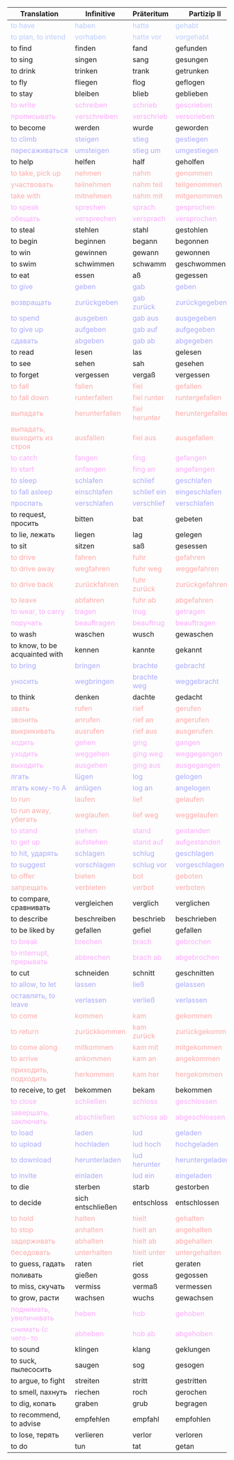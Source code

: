 | Translation| Infinitive| Präteritum| Partizip II|
| - | - | - | - |
| <span style="color:#BBCCFF">to have</span> | <span style="color:#BBCCFF">haben</span> | <span style="color:#BBCCFF">hatte </span> | <span style="color:#BBCCFF">gehabt</span> |
| <span style="color:#BBCCFF">to plan, to intend</span> | <span style="color:#BBCCFF">vorhaben</span> | <span style="color:#BBCCFF">hatte vor</span> | <span style="color:#BBCCFF">vorgehabt</span> |
| to find | finden | fand | gefunden |
| to sing | singen | sang | gesungen |
| to drink | trinken | trank | getrunken |
| to fly | fliegen | flog | geflogen |
| to stay | bleiben | blieb | geblieben |
| <span style="color:#FFAAFF">to write</span> | <span style="color:#FFAAFF">schreiben</span> | <span style="color:#FFAAFF">schrieb </span> | <span style="color:#FFAAFF">gescrieben</span> |
| <span style="color:#FFAAFF">прописывать</span> | <span style="color:#FFAAFF">verschreiben</span> | <span style="color:#FFAAFF">verschrieb</span> | <span style="color:#FFAAFF">verscrieben</span> |
| to become | werden | wurde | geworden |
| <span style="color:#AAAAFF">to climb</span> | <span style="color:#AAAAFF">steigen</span> | <span style="color:#AAAAFF">stieg </span> | <span style="color:#AAAAFF">gestiegen</span> |
| <span style="color:#AAAAFF">пересаживаться</span> | <span style="color:#AAAAFF">umsteigen</span> | <span style="color:#AAAAFF">stieg um</span> | <span style="color:#AAAAFF">umgestiegen</span> |
| to help | helfen | half | geholfen |
| <span style="color:#FFAAAA">to take, pick up</span> | <span style="color:#FFAAAA">nehmen</span> | <span style="color:#FFAAAA">nahm </span> | <span style="color:#FFAAAA">genommen</span> |
| <span style="color:#FFAAAA">участвовать</span> | <span style="color:#FFAAAA">teilnehmen</span> | <span style="color:#FFAAAA">nahm teil</span> | <span style="color:#FFAAAA">teilgenommen</span> |
| <span style="color:#FFAAAA">take with</span> | <span style="color:#FFAAAA">mitnehmen</span> | <span style="color:#FFAAAA">nahm mit</span> | <span style="color:#FFAAAA">mitgenommen</span> |
| <span style="color:#FFAAFF">to speak</span> | <span style="color:#FFAAFF">sprechen</span> | <span style="color:#FFAAFF">sprach </span> | <span style="color:#FFAAFF">gesprochen</span> |
| <span style="color:#FFAAFF">обещать</span> | <span style="color:#FFAAFF">versprechen</span> | <span style="color:#FFAAFF">versprach</span> | <span style="color:#FFAAFF">versprochen</span> |
| to steal | stehlen | stahl | gestohlen |
| to begin | beginnen | begann | begonnen |
| to win | gewinnen | gewann | gewonnen |
| to swim | schwimmen | schwamm | geschwommen |
| to eat | essen | aß | gegessen |
| <span style="color:#AAAAFF">to give</span> | <span style="color:#AAAAFF">geben</span> | <span style="color:#AAAAFF">gab</span> | <span style="color:#AAAAFF">geben</span> |
| <span style="color:#AAAAFF">возвращать</span> | <span style="color:#AAAAFF">zurückgeben</span> | <span style="color:#AAAAFF">gab zurück</span> | <span style="color:#AAAAFF">zurückgegeben</span> |
| <span style="color:#AAAAFF">to spend</span> | <span style="color:#AAAAFF">ausgeben</span> | <span style="color:#AAAAFF">gab aus</span> | <span style="color:#AAAAFF">ausgegeben</span> |
| <span style="color:#AAAAFF">to give up</span> | <span style="color:#AAAAFF">aufgeben</span> | <span style="color:#AAAAFF">gab auf</span> | <span style="color:#AAAAFF">aufgegeben</span> |
| <span style="color:#AAAAFF">сдавать</span> | <span style="color:#AAAAFF">abgeben</span> | <span style="color:#AAAAFF">gab ab</span> | <span style="color:#AAAAFF">abgegeben</span> |
| to read | lesen | las | gelesen |
| to see | sehen | sah | gesehen |
| to forget | vergessen | vergaß | vergessen |
| <span style="color:#FFAAAA">to fall</span> | <span style="color:#FFAAAA">fallen</span> | <span style="color:#FFAAAA">fiel </span> | <span style="color:#FFAAAA">gefallen</span> |
| <span style="color:#FFAAAA">to fall down</span> | <span style="color:#FFAAAA">runterfallen</span> | <span style="color:#FFAAAA">fiel runter</span> | <span style="color:#FFAAAA">runtergefallen</span> |
| <span style="color:#FFAAAA">выпадать</span> | <span style="color:#FFAAAA">herunterfallen</span> | <span style="color:#FFAAAA">fiel herunter</span> | <span style="color:#FFAAAA">heruntergefallen</span> |
| <span style="color:#FFAAAA">выпадать, выходить из строя</span> | <span style="color:#FFAAAA">ausfallen</span> | <span style="color:#FFAAAA">fiel aus</span> | <span style="color:#FFAAAA">ausgefallen</span> |
| <span style="color:#FFAAFF">to catch</span> | <span style="color:#FFAAFF">fangen</span> | <span style="color:#FFAAFF">fing </span> | <span style="color:#FFAAFF">gefangen</span> |
| <span style="color:#FFAAFF">to start</span> | <span style="color:#FFAAFF">anfangen</span> | <span style="color:#FFAAFF">fing an</span> | <span style="color:#FFAAFF">angefangen</span> |
| <span style="color:#AAAAFF">to sleep</span> | <span style="color:#AAAAFF">schlafen</span> | <span style="color:#AAAAFF">schlief </span> | <span style="color:#AAAAFF">geschlafen</span> |
| <span style="color:#AAAAFF">to fall asleep</span> | <span style="color:#AAAAFF">einschlafen</span> | <span style="color:#AAAAFF">schlief ein</span> | <span style="color:#AAAAFF">eingeschlafen</span> |
| <span style="color:#AAAAFF">проспать</span> | <span style="color:#AAAAFF">verschlafen</span> | <span style="color:#AAAAFF">verschlief</span> | <span style="color:#AAAAFF">verschlafen</span> |
| to request, просить | bitten | bat | gebeten |
| to lie, лежать | liegen | lag | gelegen |
| to sit | sitzen | saß | gesessen |
| <span style="color:#FFAAAA">to drive</span> | <span style="color:#FFAAAA">fahren</span> | <span style="color:#FFAAAA">fuhr </span> | <span style="color:#FFAAAA">gefahren</span> |
| <span style="color:#FFAAAA">to drive away</span> | <span style="color:#FFAAAA">wegfahren</span> | <span style="color:#FFAAAA">fuhr weg</span> | <span style="color:#FFAAAA">weggefahren</span> |
| <span style="color:#FFAAAA">to drive back</span> | <span style="color:#FFAAAA">zurückfahren</span> | <span style="color:#FFAAAA">fuhr zurück</span> | <span style="color:#FFAAAA">zurückgefahren</span> |
| <span style="color:#FFAAAA">to leave</span> | <span style="color:#FFAAAA">abfahren</span> | <span style="color:#FFAAAA">fuhr ab</span> | <span style="color:#FFAAAA">abgefahren</span> |
| <span style="color:#FFAAFF">to wear, to carry</span> | <span style="color:#FFAAFF">tragen</span> | <span style="color:#FFAAFF">trug </span> | <span style="color:#FFAAFF">getragen</span> |
| <span style="color:#FFAAFF">поручать</span> | <span style="color:#FFAAFF">beauftragen</span> | <span style="color:#FFAAFF">beauftrug</span> | <span style="color:#FFAAFF">beauftragen</span> |
| to wash | waschen | wusch | gewaschen |
| to know, to be acquainted with | kennen | kannte | gekannt |
| <span style="color:#AAAAFF">to bring</span> | <span style="color:#AAAAFF">bringen</span> | <span style="color:#AAAAFF">brachte </span> | <span style="color:#AAAAFF">gebracht</span> |
| <span style="color:#AAAAFF">уносить</span> | <span style="color:#AAAAFF">wegbringen</span> | <span style="color:#AAAAFF">brachte weg</span> | <span style="color:#AAAAFF">weggebracht</span> |
| to think | denken | dachte | gedacht |
| <span style="color:#FFAAAA">звать</span> | <span style="color:#FFAAAA">rufen</span> | <span style="color:#FFAAAA">rief </span> | <span style="color:#FFAAAA">gerufen</span> |
| <span style="color:#FFAAAA">звонить</span> | <span style="color:#FFAAAA">anrufen</span> | <span style="color:#FFAAAA">rief an</span> | <span style="color:#FFAAAA">angerufen</span> |
| <span style="color:#FFAAAA">выкрикивать</span> | <span style="color:#FFAAAA">ausrufen</span> | <span style="color:#FFAAAA">rief aus</span> | <span style="color:#FFAAAA">ausgerufen</span> |
| <span style="color:#FFAAFF">ходить</span> | <span style="color:#FFAAFF">gehen</span> | <span style="color:#FFAAFF">ging</span> | <span style="color:#FFAAFF">gangen</span> |
| <span style="color:#FFAAFF">уходить</span> | <span style="color:#FFAAFF">weggehen</span> | <span style="color:#FFAAFF">ging weg</span> | <span style="color:#FFAAFF">weggegangen</span> |
| <span style="color:#FFAAFF">выходить</span> | <span style="color:#FFAAFF">ausgehen</span> | <span style="color:#FFAAFF">ging aus</span> | <span style="color:#FFAAFF">ausgegangen</span> |
| <span style="color:#AAAAFF">лгать</span> | <span style="color:#AAAAFF">lügen</span> | <span style="color:#AAAAFF">log </span> | <span style="color:#AAAAFF">gelogen</span> |
| <span style="color:#AAAAFF">лгать кому-то A</span> | <span style="color:#AAAAFF">anlügen</span> | <span style="color:#AAAAFF">log an</span> | <span style="color:#AAAAFF">angelogen</span> |
| <span style="color:#FFAAAA">to run</span> | <span style="color:#FFAAAA">laufen</span> | <span style="color:#FFAAAA">lief </span> | <span style="color:#FFAAAA">gelaufen</span> |
| <span style="color:#FFAAAA">to run away, убегать</span> | <span style="color:#FFAAAA">weglaufen</span> | <span style="color:#FFAAAA">lief weg</span> | <span style="color:#FFAAAA">weggelaufen</span> |
| <span style="color:#FFAAFF">to stand</span> | <span style="color:#FFAAFF">stehen</span> | <span style="color:#FFAAFF">stand </span> | <span style="color:#FFAAFF">gestanden</span> |
| <span style="color:#FFAAFF">to get up</span> | <span style="color:#FFAAFF">aufstehen</span> | <span style="color:#FFAAFF">stand auf</span> | <span style="color:#FFAAFF">aufgestanden</span> |
| <span style="color:#AAAAFF">to hit, ударять</span> | <span style="color:#AAAAFF">schlagen</span> | <span style="color:#AAAAFF">schlug </span> | <span style="color:#AAAAFF">geschlagen</span> |
| <span style="color:#AAAAFF">to suggest</span> | <span style="color:#AAAAFF">vorschlagen</span> | <span style="color:#AAAAFF">schlug vor</span> | <span style="color:#AAAAFF">vorgeschlagen</span> |
| <span style="color:#FFAAAA">to offer</span> | <span style="color:#FFAAAA">bieten</span> | <span style="color:#FFAAAA">bot </span> | <span style="color:#FFAAAA">geboten</span> |
| <span style="color:#FFAAAA">запрещать</span> | <span style="color:#FFAAAA">verbieten</span> | <span style="color:#FFAAAA">verbot</span> | <span style="color:#FFAAAA">verboten</span> |
| to compare, сравнивать | vergleichen | verglich | verglichen |
| to describe | beschreiben | beschrieb | beschrieben |
| to be liked by | gefallen | gefiel | gefallen |
| <span style="color:#FFAAFF">to break</span> | <span style="color:#FFAAFF">brechen</span> | <span style="color:#FFAAFF">brach </span> | <span style="color:#FFAAFF">gebrochen</span> |
| <span style="color:#FFAAFF">to interrupt, прерывать</span> | <span style="color:#FFAAFF">abbrechen</span> | <span style="color:#FFAAFF">brach ab</span> | <span style="color:#FFAAFF">abgebrochen</span> |
| to cut | schneiden | schnitt | geschnitten |
| <span style="color:#AAAAFF">to allow, to let</span> | <span style="color:#AAAAFF">lassen</span> | <span style="color:#AAAAFF">ließ </span> | <span style="color:#AAAAFF">gelassen</span> |
| <span style="color:#AAAAFF">оставлять, to leave</span> | <span style="color:#AAAAFF">verlassen</span> | <span style="color:#AAAAFF">verließ</span> | <span style="color:#AAAAFF">verlassen</span> |
| <span style="color:#FFAAAA">to come</span> | <span style="color:#FFAAAA">kommen</span> | <span style="color:#FFAAAA">kam </span> | <span style="color:#FFAAAA">gekommen</span> |
| <span style="color:#FFAAAA">to return</span> | <span style="color:#FFAAAA">zurückkommen</span> | <span style="color:#FFAAAA">kam zurück</span> | <span style="color:#FFAAAA">zurückgekommen</span> |
| <span style="color:#FFAAAA">to come along</span> | <span style="color:#FFAAAA">mitkommen</span> | <span style="color:#FFAAAA">kam mit</span> | <span style="color:#FFAAAA">mitgekommen</span> |
| <span style="color:#FFAAAA">to arrive</span> | <span style="color:#FFAAAA">ankommen</span> | <span style="color:#FFAAAA">kam an</span> | <span style="color:#FFAAAA">angekommen</span> |
| <span style="color:#FFAAAA">приходить, подходить</span> | <span style="color:#FFAAAA">herkommen</span> | <span style="color:#FFAAAA">kam her</span> | <span style="color:#FFAAAA">hergekommen</span> |
| to receive, to get | bekommen | bekam | bekommen |
| <span style="color:#FFAAFF">to close</span> | <span style="color:#FFAAFF">schließen</span> | <span style="color:#FFAAFF">schloss </span> | <span style="color:#FFAAFF">geschlossen</span> |
| <span style="color:#FFAAFF">завершать, заключать</span> | <span style="color:#FFAAFF">abschließen</span> | <span style="color:#FFAAFF">schloss ab</span> | <span style="color:#FFAAFF">abgeschlossen</span> |
| <span style="color:#AAAAFF">to load</span> | <span style="color:#AAAAFF">laden</span> | <span style="color:#AAAAFF">lud </span> | <span style="color:#AAAAFF">geladen</span> |
| <span style="color:#AAAAFF">to upload</span> | <span style="color:#AAAAFF">hochladen</span> | <span style="color:#AAAAFF">lud hoch</span> | <span style="color:#AAAAFF">hochgeladen</span> |
| <span style="color:#AAAAFF">to download</span> | <span style="color:#AAAAFF">herunterladen</span> | <span style="color:#AAAAFF">lud herunter</span> | <span style="color:#AAAAFF">heruntergeladen</span> |
| <span style="color:#AAAAFF">to invite</span> | <span style="color:#AAAAFF">einladen</span> | <span style="color:#AAAAFF">lud ein</span> | <span style="color:#AAAAFF">eingeladen</span> |
| to die | sterben | starb | gestorben |
| to decide | sich entschließen | entschloss | entschlossen |
| <span style="color:#FFAAAA">to hold</span> | <span style="color:#FFAAAA">halten</span> | <span style="color:#FFAAAA">hielt </span> | <span style="color:#FFAAAA">gehalten</span> |
| <span style="color:#FFAAAA">to stop</span> | <span style="color:#FFAAAA">anhalten</span> | <span style="color:#FFAAAA">hielt an</span> | <span style="color:#FFAAAA">angehalten</span> |
| <span style="color:#FFAAAA">задерживать</span> | <span style="color:#FFAAAA">abhalten</span> | <span style="color:#FFAAAA">hielt ab</span> | <span style="color:#FFAAAA">abgehalten</span> |
| <span style="color:#FFAAAA">беседовать</span> | <span style="color:#FFAAAA">unterhalten</span> | <span style="color:#FFAAAA">hielt unter</span> | <span style="color:#FFAAAA">untergehalten</span> |
| to guess, гадать | raten | riet | geraten |
| поливать | gießen | goss | gegossen |
| to miss, скучать | vermiss | vermaß | vermessen |
| to grow, расти | wachsen | wuchs | gewachsen |
| <span style="color:#FFAAFF">поднимать, увеличивать</span> | <span style="color:#FFAAFF">heben</span> | <span style="color:#FFAAFF">hob </span> | <span style="color:#FFAAFF">gehoben</span> |
| <span style="color:#FFAAFF">снимать (с чего-то</span> | <span style="color:#FFAAFF">abheben</span> | <span style="color:#FFAAFF">hob ab</span> | <span style="color:#FFAAFF">abgehoben</span> |
| to sound | klingen | klang | geklungen |
| to suck, пылесосить | saugen | sog | gesogen |
| to argue, to fight | streiten | stritt | gestritten |
| to smell, пахнуть | riechen | roch | gerochen |
| to dig, копать | graben | grub | begragen |
| to recommend, to advise | empfehlen | empfahl | empfohlen |
| to lose, терять | verlieren | verlor | verloren |
| to do | tun | tat | getan |

